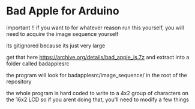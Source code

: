 # Bad Apple for Arduino
important !!
if you want to for whatever reason run this yourself, you will need to acquire the image sequence yourself

its gitignored because its just very large

get that here https://archive.org/details/bad_apple_is.7z and extract into a folder called badapplesrc

the program will look for badapplesrc/image_sequence/ in the root of the repository

the whole program is hard coded to write to a 4x2 group of characters on the 16x2 LCD so if you arent doing that, you'll need to modify a few things